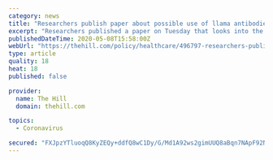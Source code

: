 ```yaml
---
category: news
title: "Researchers publish paper about possible use of llama antibodies to fight coronavirus"
excerpt: "Researchers published a paper on Tuesday that looks into the use of llama antibodies to treat COVID-19."
publishedDateTime: 2020-05-08T15:58:00Z
webUrl: "https://thehill.com/policy/healthcare/496797-researchers-publish-paper-about-possible-use-of-llama-antibodies-to-fight"
type: article
quality: 18
heat: 18
published: false

provider:
  name: The Hill
  domain: thehill.com

topics:
  - Coronavirus

secured: "FXJpzYTluoqQ8KyZEQy+ddfQ8wC1Dy/G/Md1A92ws2gimUUQ8aBqn7NApF92Nhzo484T/7Cd4HgqfZtaBLRFOh0/9bzFtQ3qdEpHBhP6wkvHwI0k4WUwykZyGHL2PESCX6Lxx03sSMilW93ZmjspWjVIx6S/kEdZQn8HT7ivPoWxsyMF9L3bgl81qJ/g5qq43AXfjm6ns9KgjfQmgODabyiURr+Fief6uTYQtnlV9bbzZA2h6m8s8iWQ3U+oEeDUKfUKnH+5P0r4dmEf0dv+Jiaa8qcyVr01/3UlUvWTULv1gpfxjjarsNgHk0mCKIBGOucFAN+cUwi6P4VdFfNCRwVBKP6On7Gn/YEMAJRTYgucAkeQChqW6Hq+FEN7CH0wPO2wUumM+qLD2fIxxdO+sSdnrmFoipFHu8VuTN6XlYrKesBJR/bhcH1F9RfZtPbSYEa21iEHIso+5ij2pkW3bae5tcLe6ooJb1rOMWEZaXc=;OsGtm8Bxuj/BvLkKyts+2g=="
---
```


